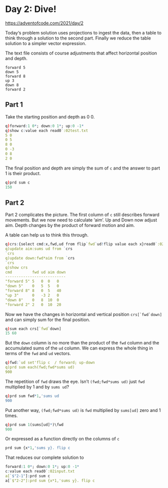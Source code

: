 # Day 2: Dive!

https://adventofcode.com/2021/day/2

Today‘s problem solution uses projections to ingest the data, then a table to think through a solution to the second part. Finally we reduce the table solution to a simpler vector expression.

The text file consists of course adjustments that affect horizontal position and depth.

	forward 5
	down 5
	forward 8
	up 3
	down 8
	forward 2

## Part 1

Take the starting position and depth as 0 0.

```q
q)forward:1 0*; down:0 1*; up:0 -1*
q)show c:value each read0`:02test.txt
5 0
0 5
8 0
0 -3
0 8
2 0
```

The final position and depth are simply the sum of `c` and the answer to part 1 is their product.

```q
q)prd sum c
150
```

## Part 2

Part 2 complicates the picture. The first column of `c` still describes forward movements. But we now need to calculate ‘aim’. Up and Down now adjust aim. Depth changes by the product of forward motion and aim.

A table can help us to think this through.

```q
q)crs:{select cmd:x,fwd,ud from flip`fwd`ud!flip value each x}read0`:02test.txt
q)update aim:sums ud from `crs
`crs
q)update down:fwd*aim from `crs
`crs
q)show crs
cmd         fwd ud aim down
---------------------------
"forward 5" 5   0  0   0
"down 5"    0   5  5   0
"forward 8" 8   0  5   40
"up 3"      0   -3 2   0
"down 8"    0   8  10  0
"forward 2" 2   0  10  20
```

Now we have the changes in horizontal and vertical position ``crs[`fwd`down]`` and can simply sum for the final position.

```q
q)sum each crs[`fwd`down]
15 60
```

But the `down` column is no more than the product of the `fwd` column and the accumulated sums of the `ud` column. We can express the whole thing in terms of the `fwd` and `ud` vectors.

```q
q)fwd:`ud set'flip c  / forward; up-down
q)prd sum each(fwd;fwd*sums ud)
900
```

The repetition of `fwd` draws the eye. Isn’t `(fwd;fwd*sums ud)` just `fwd` multiplied by 1 and by `sums ud`?

```q
q)prd sum fwd*1,'sums ud
900
```

Put another way, `(fwd;fwd*sums ud)` is `fwd` multiplied by `sums[ud]` zero and 1 times.

```q
q)prd sum 1(sums[ud]*)\fwd
900
```

Or expressed as a function directly on the columns of `c`

```q
prd sum {x*1,'sums y}. flip c
```

That reduces our complete solution to

```q
forward:1 0*; down:0 1*; up:0 -1*
c:value each read0`:02input.txt
a[`$"2-1"]:prd sum c
a[`$"2-2"]:prd sum {x*1,'sums y}. flip c
```